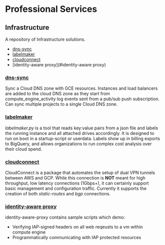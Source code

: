 # Professional Services
## Infrastructure
A repository of Infrastructure solutions.

 * [dns-sync](#dns-sync)
 * [labelmaker](#labelmaker)
 * [cloudconnect](#cloudconnect)
 * [identity-aware proxy](#identity-aware proxy)

### [dns-sync](dns-sync/)
  Sync a Cloud DNS zone with GCE resources. Instances and load balancers are added to the cloud DNS zone as they start from compute_engine_activity log events sent from a pub/sub push subscription. Can sync multiple projects to a single Cloud DNS zone.

### [labelmaker](labelmaker/)
  _labelmaker.py_ is a tool that reads key:value pairs from a json file and labels the running instance and all attached drives accordingly. It is designed to run on boot in a startup-script or userdata. Labels show up in billing exports to BigQuery, and allows organizations to run complex cost analysis over their cloud spend.

### [cloudconnect](cloudconnect/)
  CloudConnect is a package that automates the setup of dual VPN tunnels between AWS and GCP. While this connection is **NOT** meant for high throughput, low latency connections (1Gbps+), it can certainly support basic management and configuration traffic. Currently it supports the creation of both _static-routes_ and _bgp_ connections.

### [identity-aware proxy](identity-aware-proxy/)
  identity-aware-proxy contains sample scripts which demo:
* Verifying IAP-signed headers on all web reqeusts to a vm within compute engine
* Programmatically communicating with IAP protected resources
